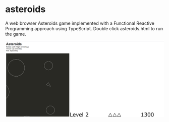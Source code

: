 # asteroids
A web browser Asteroids game implemented with a Functional Reactive Programming approach using TypeScript.
Double click asteroids.html to run the game.

![Asteroids](/images/asteroids.png)